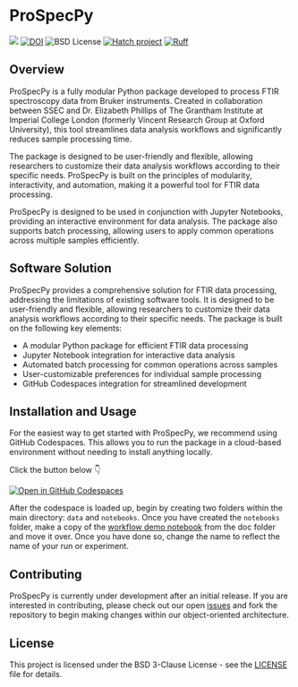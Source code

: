 # ProSpecPy

<span><img src="https://img.shields.io/badge/SSEC-Project-purple?logo=data:image/png;base64,iVBORw0KGgoAAAANSUhEUgAAAA0AAAAOCAQAAABedl5ZAAAACXBIWXMAAAHKAAABygHMtnUxAAAAGXRFWHRTb2Z0d2FyZQB3d3cuaW5rc2NhcGUub3Jnm+48GgAAAMNJREFUGBltwcEqwwEcAOAfc1F2sNsOTqSlNUopSv5jW1YzHHYY/6YtLa1Jy4mbl3Bz8QIeyKM4fMaUxr4vZnEpjWnmLMSYCysxTcddhF25+EvJia5hhCudULAePyRalvUteXIfBgYxJufRuaKuprKsbDjVUrUj40FNQ11PTzEmrCmrevPhRcVQai8m1PRVvOPZgX2JttWYsGhD3atbHWcyUqX4oqDtJkJiJHUYv+R1JbaNHJmP/+Q1HLu2GbNoSm3Ft0+Y1YMdPSTSwQAAAABJRU5ErkJggg==&style=plastic" /><span>
[![DOI](https://zenodo.org/badge/836894886.svg)](https://zenodo.org/badge/latestdoi/836894886)
![BSD License](https://badgen.net/badge/license/BSD-3-Clause/blue)
[![Hatch project](https://img.shields.io/badge/%F0%9F%A5%9A-Hatch-4051b5.svg)](https://github.com/pypa/hatch)
[![Ruff](https://img.shields.io/endpoint?url=https://raw.githubusercontent.com/astral-sh/ruff/main/assets/badge/v2.json)](https://github.com/astral-sh/ruff)

## Overview

ProSpecPy is a fully modular Python package developed to process FTIR
spectroscopy data from Bruker instruments. Created in collaboration between SSEC
and Dr. Elizabeth Phillips of The Grantham Institute at Imperial College London
(formerly Vincent Research Group at Oxford University), this tool streamlines
data analysis workflows and significantly reduces sample processing time.

The package is designed to be user-friendly and flexible, allowing researchers
to customize their data analysis workflows according to their specific needs.
ProSpecPy is built on the principles of modularity, interactivity, and
automation, making it a powerful tool for FTIR data processing.

ProSpecPy is designed to be used in conjunction with Jupyter Notebooks,
providing an interactive environment for data analysis. The package also
supports batch processing, allowing users to apply common operations across
multiple samples efficiently.

## Software Solution

ProSpecPy provides a comprehensive solution for FTIR data processing, addressing
the limitations of existing software tools. It is designed to be user-friendly
and flexible, allowing researchers to customize their data analysis workflows
according to their specific needs. The package is built on the following key
elements:

- A modular Python package for efficient FTIR data processing
- Jupyter Notebook integration for interactive data analysis
- Automated batch processing for common operations across samples
- User-customizable preferences for individual sample processing
- GitHub Codespaces integration for streamlined development

## Installation and Usage

For the easiest way to get started with ProSpecPy, we recommend using GitHub
Codespaces. This allows you to run the package in a cloud-based environment
without needing to install anything locally.

Click the button below 👇

[![Open in GitHub Codespaces](https://github.com/codespaces/badge.svg)](https://codespaces.new/uw-ssec/ProSpecPy?quickstart=1)

After the codespace is loaded up, begin by creating two folders within the main directory: `data` and `notebooks`. Once you have created the `notebooks` folder, make a copy of the [workflow demo notebook](https://github.com/ProSpecPy/ProSpecPy/blob/main/docs/workflow_demo.ipynb) from the doc folder and move it over. Once you have done so, change the name to reflect the name of your run or experiment.

## Contributing

ProSpecPy is currently under development after an initial release. If you are interested in contributing, please check out our open 
[issues](https://github.com/ProSpecPy/ProSpecPy/issues) and fork the repository to begin making changes within our object-oriented architecture.

## License

This project is licensed under the BSD 3-Clause License - see the
[LICENSE](./LICENSE) file for details.
